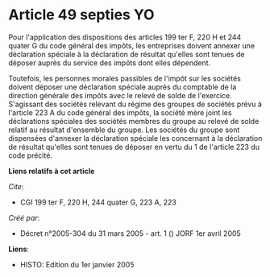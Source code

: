 # Article 49 septies YO

Pour l'application des dispositions des articles 199 ter F, 220 H et 244 quater G du code général des impôts, les entreprises
doivent annexer une déclaration spéciale à la déclaration de résultat qu'elles sont tenues de déposer auprès du service des
impôts dont elles dépendent.

Toutefois, les personnes morales passibles de l'impôt sur les sociétés doivent déposer une déclaration spéciale auprès du
comptable de la direction générale des impôts avec le relevé de solde de l'exercice. S'agissant des sociétés relevant du
régime des groupes de sociétés prévu à l'article 223 A du code général des impôts, la société mère joint les déclarations
spéciales des sociétés membres du groupe au relevé de solde relatif au résultat d'ensemble du groupe. Les sociétés du groupe
sont dispensées d'annexer la déclaration spéciale les concernant à la déclaration de résultat qu'elles sont tenues de déposer
en vertu du 1 de l'article 223 du code précité.

**Liens relatifs à cet article**

_Cite_:

  - CGI 199 ter F, 220 H, 244 quater G, 223 A, 223

_Créé par_:

  - Décret n°2005-304 du 31 mars 2005 - art. 1 () JORF 1er avril 2005

**Liens**:

  - HISTO: Edition du 1er janvier 2005
